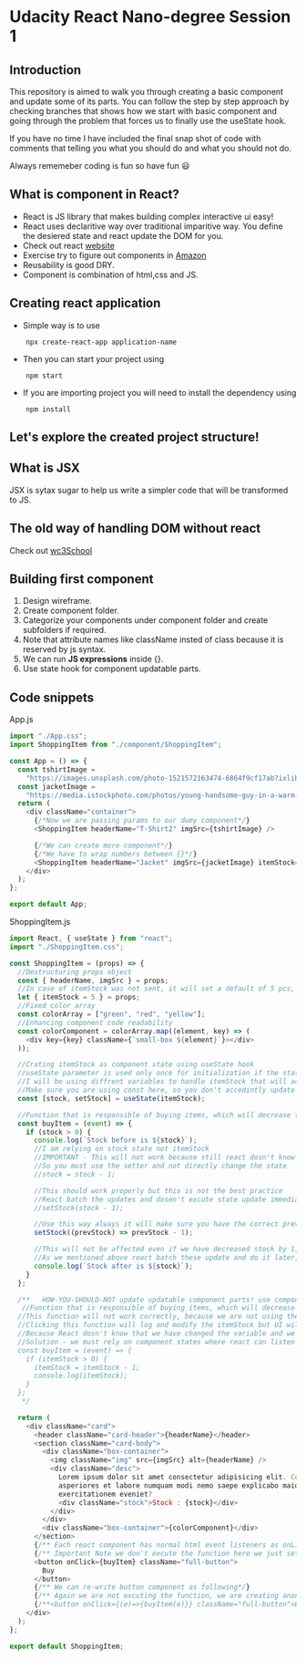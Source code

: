 # Udacity React Nano-degree Session 1

## Introduction

This repository is aimed to walk you through creating a basic component and update some of its parts. You can follow the step by step approach by checking branches that shows how we start with basic component and going through the problem that forces us to finally use the useState hook.

If you have no time I have included the final snap shot of code with comments that telling you what you should do and what you should not do.

Always rememeber coding is fun so have fun 😃

## What is component in React?

- React is JS library that makes building complex interactive ui easy!
- React uses declaritive way over traditional imparitive way. You define the desiered state and react update the DOM for you.
- Check out react [website](https://reactjs.org/)
- Exercise try to figure out components in [Amazon](https://www.amazon.eg/)
- Reusability is good DRY.
- Component is combination of html,css and JS.

## Creating react application

- Simple way is to use 
```
    npx create-react-app application-name
```
- Then you can start your project using 
```
    npm start
```
- If you are importing project you will need to install the dependency using 
```
    npm install
```

## Let's explore the created project structure!

## What is JSX

JSX is sytax sugar to help us write a simpler code that will be transformed to JS.

## The old way of handling DOM without react

Check out [wc3School](https://www.w3schools.com/jsref/met_node_appendchild.asp) 

## Building first component

1. Design wireframe.
2. Create component folder.
3. Categorize your components under component folder and create subfolders if required.
4. Note that attribute names like className insted of class because it is reserved by js syntax.
5. We can run **JS expressions** inside {}.
6. Use state hook for component updatable parts.

## Code snippets

App.js

```js
import "./App.css";
import ShoppingItem from "./component/ShoppingItem";

const App = () => {
  const tshirtImage =
    "https://images.unsplash.com/photo-1521572163474-6864f9cf17ab?ixlib=rb-1.2.1&ixid=MnwxMjA3fDB8MHxzZWFyY2h8MXx8dCUyMHNoaXJ0fGVufDB8fDB8fA%3D%3D&w=1000&q=80";
  const jacketImage =
    "https://media.istockphoto.com/photos/young-handsome-guy-in-a-warm-knitted-clothes-against-a-background-of-picture-id1300962106?k=20&m=1300962106&s=612x612&w=0&h=TkNDPpgEDHYG6xXG-f6x7Gg7dF9EMKQTFpSkbOpIniM=";
  return (
    <div className="container">
      {/*Now we are passing params to our dumy component*/}
      <ShoppingItem headerName="T-Shirt2" imgSrc={tshirtImage} />

      {/*We can create more component*/}
      {/*We have to wrap numbers between {}*/}
      <ShoppingItem headerName="Jacket" imgSrc={jacketImage} itemStock={10} />
    </div>
  );
};

export default App;
```

ShoppingItem.js

```js
import React, { useState } from "react";
import "./ShoppingItem.css";

const ShoppingItem = (props) => {
  //Destructuring props object
  const { headerName, imgSrc } = props;
  //In case of itemStock was not sent, it will set a default of 5 pcs, we used let as we will change it later
  let { itemStock = 5 } = props;
  //Fixed color array
  const colorArray = ["green", "red", "yellow"];
  //Enhancing component code readability
  const colorComponent = colorArray.map((element, key) => (
    <div key={key} className={`small-box ${element}`}></div>
  ));

  //Crating itemStock as component state using useState hook
  //useState parameter is used only once for initialization if the state is initialized it will not re-initialize again.
  //I will be using diffrent variables to handle itemStock that will act as component state
  //Make sure you are using const here, so you don't accedintly update the variable direct without the setter
  const [stock, setStock] = useState(itemStock);

  //Function that is responsible of buying items, which will decrease the stockItem count till zero.
  const buyItem = (event) => {
    if (stock > 0) {
      console.log(`Stock before is ${stock}`);
      //I am relying on stock state not itemStock
      //IMPORTANT - This will not work because still react dosn't know you have changed the state
      //So you must use the setter and not directly change the state
      //stock = stock - 1;

      //This should work properly but this is not the best practice
      //React batch the updates and dosen't excute state update immediatly, it first check the priority and can later do the update
      //setStock(stock - 1);

      //Use this way always it will make sure you have the correct previous state
      setStock((prevStock) => prevStock - 1);

      //This will not be affected even if we have decreased stock by 1, WHY?
      //As we mentioned above react batch these update and do it later, you properly will not notice this in most cases
      console.log(`Stock after is ${stock}`);
    }
  };

  /**   HOW-YOU-SHOULD-NOT update updatable component parts! use component state.
   //Function that is responsible of buying items, which will decrease the stockItem count till zero.
  //This function will not work correctly, because we are not using the state
  //Clicking this function will log and modify the itemStock but UI will not be affected! Why?
  //Because React dosn't know that we have changed the variable and we didn't told react to re-render!
  //Solution - we must rely on component states where react can listen to changes and update UI accordinally
  const buyItem = (event) => {
    if (itemStock > 0) {
      itemStock = itemStock - 1;
      console.log(itemStock);
    }
  };
   */

  return (
    <div className="card">
      <header className="card-header">{headerName}</header>
      <section className="card-body">
        <div className="box-container">
          <img className="img" src={imgSrc} alt={headerName} />
          <div className="desc">
            Lorem ipsum dolor sit amet consectetur adipisicing elit. Corporis
            asperiores et labore numquam modi nemo saepe explicabo maiores
            exercitationem eveniet?
            <div className="stock">Stock : {stock}</div>
          </div>
        </div>
        <div className="box-container">{colorComponent}</div>
      </section>
      {/** Each react component has normal html event listeners as onListenerName*/}
      {/** Important Note we don't excute the function here we just set a refrence to it, the actual call will happen on click*/}
      <button onClick={buyItem} className="full-button">
        Buy
      </button>
      {/** We can re-write button component as following*/}
      {/** Again we are not excuting the function, we are creating anonymous function that takes the event and pass it to function when called*/}
      {/**<button onClick={(e)=>{buyItem(e)}} className="full-button">Buy</button>*/}
    </div>
  );
};

export default ShoppingItem;
```


